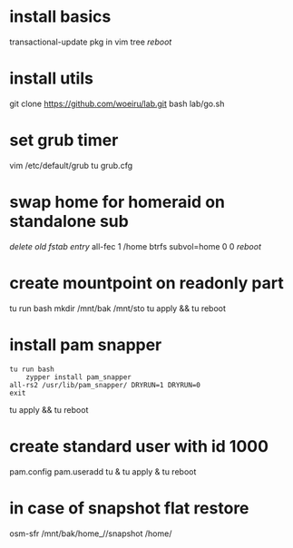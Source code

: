 # install basics
transactional-update pkg in vim tree
*reboot*

# install utils
git clone https://github.com/woeiru/lab.git
bash lab/go.sh

# set grub timer
vim /etc/default/grub
tu grub.cfg

# swap home for homeraid on standalone sub
*delete old fstab entry*
all-fec 1 /home btrfs subvol=home 0 0
*reboot*

# create mountpoint on readonly part
tu run bash
    mkdir /mnt/bak /mnt/sto
tu apply && tu reboot

# install pam snapper
    tu run bash
        zypper install pam_snapper
    all-rs2 /usr/lib/pam_snapper/ DRYRUN=1 DRYRUN=0
    exit
tu apply && tu reboot

# create standard user with id 1000
pam.config
pam.useradd <username> <usergroup>
tu & tu apply & tu reboot

# in case of snapshot flat restore
osm-sfr /mnt/bak/home_<username>/<sNr>/snapshot /home/<username>

